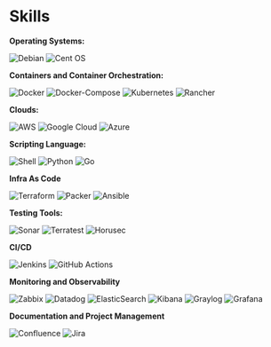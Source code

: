 # Skills

**Operating Systems:**

![Debian](https://img.shields.io/badge/Debian-D70A53?style=for-the-badge&logo=debian&logoColor=white)
![Cent OS](https://img.shields.io/badge/cent%20os-002260?style=for-the-badge&logo=centos&logoColor=F0F0F0)

**Containers and Container Orchestration:**

![Docker](https://img.shields.io/badge/docker-%230db7ed.svg?style=for-the-badge&logo=docker&logoColor=white)
![Docker-Compose](https://img.shields.io/badge/dockercompose-%230db7ed.svg?style=for-the-badge&logo=docker&logoColor=white)
![Kubernetes](https://img.shields.io/badge/kubernetes-%23326ce5.svg?style=for-the-badge&logo=kubernetes&logoColor=white)
![Rancher](https://img.shields.io/badge/rancher-%230075A8.svg?style=for-the-badge&logo=rancher&logoColor=white)

**Clouds:**

![AWS](https://img.shields.io/badge/AWS-%23FF9900.svg?style=for-the-badge&logo=amazon-aws&logoColor=white)
![Google Cloud](https://img.shields.io/badge/GoogleCloud-%234285F4.svg?style=for-the-badge&logo=google-cloud&logoColor=white)
![Azure](https://img.shields.io/badge/azure-%230072C6.svg?style=for-the-badge&logo=azure-devops&logoColor=white)

**Scripting Language:**

![Shell](https://img.shields.io/badge/shell-black.svg?style=for-the-badge&logo=gnu-bash&logoColor=white)
![Python](https://img.shields.io/badge/python-3670A0?style=for-the-badge&logo=python&logoColor=ffdd54)
![Go](https://img.shields.io/badge/golang-%2300ADD8.svg?style=for-the-badge&logo=go&logoColor=white)

**Infra As Code**

![Terraform](https://img.shields.io/badge/terraform-%235835CC.svg?style=for-the-badge&logo=terraform&logoColor=white)
![Packer](https://img.shields.io/badge/packer-02A8EF.svg?style=for-the-badge&logo=packer&logoColor=white)
![Ansible](https://img.shields.io/badge/ansible-black.svg?style=for-the-badge&logo=ansible&logoColor=white)

**Testing Tools:**

![Sonar](https://img.shields.io/badge/sonar-gray.svg?style=for-the-badge&logo=sonarsource&logoColor=4E9BCD)
![Terratest](https://img.shields.io/badge/terratest-blue.svg?style=for-the-badge)
![Horusec](https://img.shields.io/badge/horusec-black.svg?style=for-the-badge)

**CI/CD**

![Jenkins](https://img.shields.io/badge/jenkins-%232C5263.svg?style=for-the-badge&logo=jenkins&logoColor=white)
![GitHub Actions](https://img.shields.io/badge/githubactions-%232671E5.svg?style=for-the-badge&logo=githubactions&logoColor=white)

**Monitoring and Observability**

![Zabbix](https://img.shields.io/badge/zabbix-FF0000.svg?style=for-the-badge)
![Datadog](https://img.shields.io/badge/datadog-%23632CA6.svg?style=for-the-badge&logo=datadog&logoColor=white)
![ElasticSearch](https://img.shields.io/badge/ElasticSearch-005571?style=for-the-badge&logo=elasticsearch)
![Kibana](https://img.shields.io/badge/kibana-005571?style=for-the-badge&logo=kibana)
![Graylog](https://img.shields.io/badge/graylog-gray?style=for-the-badge&logo=graylog)
![Grafana](https://img.shields.io/badge/grafana-gray?style=for-the-badge&logo=grafana)

**Documentation and Project Management**

![Confluence](https://img.shields.io/badge/confluence-blue.svg?style=for-the-badge&logo=confluence&logoColor=white)
![Jira](https://img.shields.io/badge/jira-blue.svg?style=for-the-badge&logo=jira&logoColor=white)
